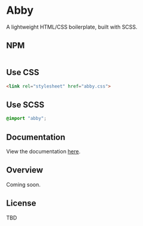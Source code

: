 # Abby
A lightweight HTML/CSS boilerplate, built with SCSS.

## NPM
```npm install abby --save-dev
```

## Use CSS
```html
<link rel="stylesheet" href="abby.css">
```

## Use SCSS
```css
@import "abby";
```

## Documentation
View the documentation [here](http://abby.arjanjassal.me).

## Overview
Coming soon.

## License
TBD